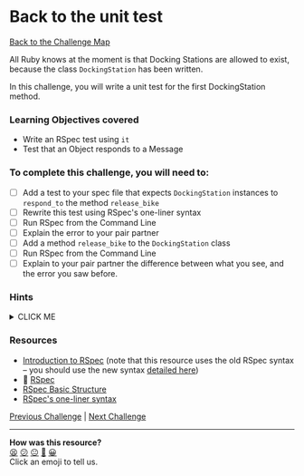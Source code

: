 # Back to the unit test

[Back to the Challenge Map](0_challenge_map.md)

All Ruby knows at the moment is that Docking Stations are allowed to exist, because the class `DockingStation` has been written.

In this challenge, you will write a unit test for the first DockingStation method.

### Learning Objectives covered
- Write an RSpec test using `it`
- Test that an Object responds to a Message

### To complete this challenge, you will need to:

- [ ] Add a test to your spec file that expects `DockingStation` instances to `respond_to` the method `release_bike`
- [ ] Rewrite this test using RSpec's one-liner syntax
- [ ] Run RSpec from the Command Line
- [ ] Explain the error to your pair partner
- [ ] Add a method `release_bike` to the `DockingStation` class
- [ ] Run RSpec from the Command Line
- [ ] Explain to your pair partner the difference between what you see, and the error you saw before.

### Hints

<details><summary>CLICK ME</summary>
  <li>This step will require some RSpec specific syntax to achieve - check the resources below for more information on this.</li>
  <li>Once you have a failing test, the next step is to pass it in the simplest way possible?  How do we do this?  First of all you need to be clear on why the test is currently failing - what is the error message telling you to do?</li>
  <li>Resist the temptation to make guesses about how you think a unit of behaviour will work in the long run - do the bare minimum required to get past this error message.</li>
</details>

### Resources

- [Introduction to RSpec](http://blog.teamtreehouse.com/an-introduction-to-rspec) (note that this resource uses the old RSpec syntax – you should use the new syntax [detailed here](http://rspec.info/blog/2012/06/rspecs-new-expectation-syntax/))
- :pill: [RSpec](https://github.com/makersacademy/course/blob/main/pills/rspec.md)
- [RSpec Basic Structure](https://www.relishapp.com/rspec/rspec-core/docs/example-groups/basic-structure-describe-it)
- [RSpec's one-liner syntax](https://www.relishapp.com/rspec/rspec-core/v/3-2/docs/subject/one-liner-syntax)

[Previous Challenge](4_passing_your_first_unit_test.md) | [Next Challenge](6_building_a_bike.md)

<!-- BEGIN GENERATED SECTION DO NOT EDIT -->

---

**How was this resource?**  
[😫](https://airtable.com/shrUJ3t7KLMqVRFKR?prefill_Repository=course&prefill_File=boris_bikes_advanced/5_back_to_the_unit_test.md&prefill_Sentiment=😫) [😕](https://airtable.com/shrUJ3t7KLMqVRFKR?prefill_Repository=course&prefill_File=boris_bikes_advanced/5_back_to_the_unit_test.md&prefill_Sentiment=😕) [😐](https://airtable.com/shrUJ3t7KLMqVRFKR?prefill_Repository=course&prefill_File=boris_bikes_advanced/5_back_to_the_unit_test.md&prefill_Sentiment=😐) [🙂](https://airtable.com/shrUJ3t7KLMqVRFKR?prefill_Repository=course&prefill_File=boris_bikes_advanced/5_back_to_the_unit_test.md&prefill_Sentiment=🙂) [😀](https://airtable.com/shrUJ3t7KLMqVRFKR?prefill_Repository=course&prefill_File=boris_bikes_advanced/5_back_to_the_unit_test.md&prefill_Sentiment=😀)  
Click an emoji to tell us.

<!-- END GENERATED SECTION DO NOT EDIT -->
